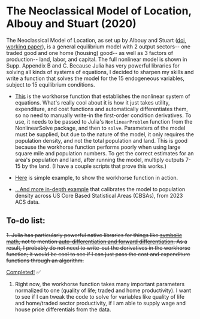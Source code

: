 # The Neoclassical Model of Location, Albouy and Stuart (2020)

The Neoclassical Model of Location, as set up by Albouy and Stuart ([doi](https://doi.org/10.1111/iere.12419), [working paper](https://bryan-stuart.com/files/UrbanPopulation_Feb2019.pdf)), is a general equilibrium model with 2 output sectors-- one traded good and one home (housing) good-- as well as 3 factors of production-- land, labor, and capital. The full nonlinear model is shown in Supp. Appendix B and C. Because Julia has very powerful libraries for solving all kinds of systems of equations, I decided to sharpen my skills and write a function that solves the model for the 15 endogeneous variables, subject to 15 equilibrium conditions.

-   [This](https://github.com/rcberg/macroeconomics/blob/main/scripts/neoclassical-location-model/ge-symbolic-model-function.jl) is the workhorse function that establishes the nonlinear system of equations. What's really cool about it is how it just takes utility, expenditure, and cost functions and automatically differentiates them, so no need to manually write-in the first-order condition derivatives. To use, it needs to be passed to Julia's `NonlinearProblem` function from the NonlinearSolve package, and then to `solve`. Parameters of the model must be supplied, but due to the nature of the model, it only requires the population density, and not the total population and land. This is good because the workhorse function performs poorly when using large square mile and population numbers. To get the correct estimates for an area's population and land, after running the model, multiply outputs 7-15 by the land. (I have a couple scripts that prove this works.)

-   [Here](https://github.com/rcberg/macroeconomics/blob/main/scripts/neoclassical-location-model/economic-model-example.jl) is simple example, to show the workhorse function in action.

-   [...And more in-depth example](https://github.com/rcberg/macroeconomics/blob/main/scripts/neoclassical-location-model/economic-model-data-example.jl) that calibrates the model to population density across US Core Based Statistical Areas (CBSAs), from 2023 ACS data.

## To-do list:

~~1. Julia has particularly powerful native libraries for things like [symbolic math,](https://docs.sciml.ai/Symbolics/stable/) not to mention [auto-differentiation and forward differentiation](https://juliadiff.org/ForwardDiff.jl/stable/). As a result, I probably do not need to write-out the derivatives in the workhorse function; it would be cool to see if I can just pass the cost and expenditure functions through an algorithm.~~

[Completed!](https://github.com/rcberg/macroeconomics/blob/main/scripts/neoclassical-location-model/ge-symbolic-model-function.jl) ✅

1.  Right now, the workhorse function takes many important parameters normalized to one (quality of life; traded and home productivity). I want to see if I can tweak the code to solve for variables like quality of life and home/traded sector productivity, if I am able to supply wage and house price differentials from the data.